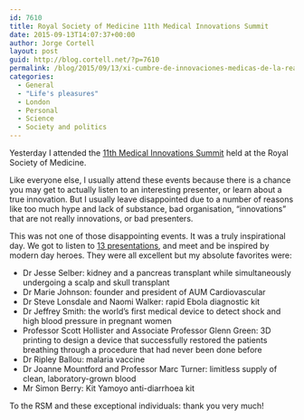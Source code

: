 ```yaml
---
id: 7610
title: Royal Society of Medicine 11th Medical Innovations Summit
date: 2015-09-13T14:07:37+00:00
author: Jorge Cortell
layout: post
guid: http://blog.cortell.net/?p=7610
permalink: /blog/2015/09/13/xi-cumbre-de-innovaciones-medicas-de-la-real-sociedad-medica/
categories:
  - General
  - "Life's pleasures"
  - London
  - Personal
  - Science
  - Society and politics
---
```

Yesterday I attended the <a href="https://www.rsm.ac.uk/events/events-listing/2014-2015/groups/development-office/mif02-11th-medical-innovations-summit.aspx" target="_blank">11th Medical Innovations Summit</a> held at the Royal Society of Medicine.

Like everyone else, I usually attend these events because there is a chance you may get to actually listen to an interesting presenter, or learn about a true innovation. But I usually leave disappointed due to a number of reasons like too much hype and lack of substance, bad organisation, “innovations” that are not really innovations, or bad presenters.

This was not one of those disappointing events. It was a truly inspirational day. We got to listen to <a href="http://www.rsm-medicalinnovations.com/" target="_blank">13 presentations</a>, and meet and be inspired by modern day heroes. They were all excellent but my absolute favorites were:

  * Dr Jesse Selber: kidney and a pancreas transplant while simultaneously undergoing a scalp and skull transplant
  * Dr Marie Johnson: founder and president of AUM Cardiovascular
  * Dr Steve Lonsdale and Naomi Walker: rapid Ebola diagnostic kit
  * Dr Jeffrey Smith: the world&#8217;s first medical device to detect shock and high blood pressure in pregnant women
  * Professor Scott Hollister and Associate Professor Glenn Green: 3D printing to design a device that successfully restored the patients breathing through a procedure that had never been done before
  * Dr Ripley Ballou: malaria vaccine
  * Dr Joanne Mountford and Professor Marc Turner: limitless supply of clean, laboratory-grown blood
  * Mr Simon Berry: Kit Yamoyo anti-diarrhoea kit

To the RSM and these exceptional individuals: thank you very much!